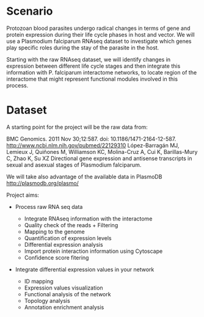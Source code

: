 Scenario
=====

Protozoan blood parasites undergo radical changes in terms of gene and protein expression during their life cycle phases in host and vector. 
We will use a Plasmodium falciparum RNAseq dataset to investigate which genes play specific roles during the stay of the parasite in the host. 

Starting with the raw RNAseq dataset, we will identify changes in expression between different life cycle stages and then integrate this information with P. falciparum interactome networks, to locate region of the interactome that might represent functional modules involved in this  process. 

Dataset
=====

A starting point for the project will be the raw data from: 

BMC Genomics. 2011 Nov 30;12:587. doi: 10.1186/1471-2164-12-587. http://www.ncbi.nlm.nih.gov/pubmed/22129310
López-Barragán MJ, Lemieux J, Quiñones M, Williamson KC, Molina-Cruz A, Cui K, Barillas-Mury C, Zhao K, Su XZ
Directional gene expression and antisense transcripts in sexual and asexual stages of Plasmodium falciparum. 

We will take also advantage of the available data in PlasmoDB http://plasmodb.org/plasmo/

Project aims:

+ Process raw RNA seq data
  + Integrate RNAseq information with the interactome
  + Quality check of the reads + Filtering 
  + Mapping to the genome
  + Quantification of expression levels
  + Differential expression analysis
  + Import protein interaction information using Cytoscape
  + Confidence score fitering

+ Integrate differential expression values in your network
  + ID mapping
  + Expression values visualization
  + Functional analysis of the network
  + Topology analysis
  + Annotation enrichment analysis
